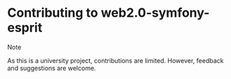 # Contributing to web2.0-symfony-esprit

> [!NOTE]
> As this is a university project, contributions are limited. However, feedback and suggestions are welcome.
